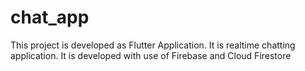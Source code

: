 # chat_app

This  project is developed as Flutter Application. It is realtime chatting application. It is developed with use of Firebase and Cloud Firestore


